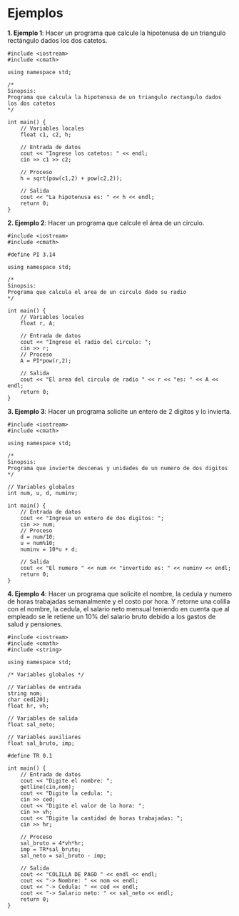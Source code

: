 # Ejemplos
**1. Ejemplo 1**: 
Hacer un programa que calcule la hipotenusa de un triangulo rectángulo dados los dos catetos.

```
#include <iostream>
#include <cmath>

using namespace std;

/*
Sinopsis:
Programa que calcula la hipotenusa de un triangulo rectangulo dados los dos catetos
*/

int main() {
    // Variables locales
    float c1, c2, h;

    // Entrada de datos
    cout << "Ingrese los catetos: " << endl;
    cin >> c1 >> c2;

    // Proceso
    h = sqrt(pow(c1,2) + pow(c2,2));

    // Salida
    cout << "La hipotenusa es: " << h << endl;
    return 0;
}
```

**2. Ejemplo 2**: 
Hacer un programa que calcule el área de un circulo.

```
#include <iostream>
#include <cmath>

#define PI 3.14

using namespace std;

/*
Sinopsis:
Programa que calcula el area de un circulo dado su radio
*/

int main() {
	// Variables locales	
	float r, A;
	
	// Entrada de datos
	cout << "Ingrese el radio del circulo: ";
	cin >> r;
	// Proceso
	A = PI*pow(r,2);
	
	// Salida
	cout << "El area del circulo de radio " << r << "es: " << A << endl;	
	return 0;
}
```

**3. Ejemplo 3**: 
Hacer un programa solicite un entero de 2 dígitos y lo invierta.

```
#include <iostream>
#include <cmath>

using namespace std;

/*
Sinopsis:
Programa que invierte descenas y unidades de un numero de dos digitos
*/

// Variables globales	
int num, u, d, numinv;
	
int main() {
	// Entrada de datos
	cout << "Ingrese un entero de dos digitos: ";
	cin >> num;
	// Proceso
	d = num/10;
	u = num%10;
	numinv = 10*u + d;
	
	// Salida
	cout << "El numero " << num << "invertido es: " << numinv << endl;	
	return 0;
}
```

**4. Ejemplo 4**: 
Hacer un programa que solicite el nombre, la cedula y numero de horas trabajadas semanalmente y el costo por hora. Y retorne una colilla con el nombre, la cedula, el salario neto mensual teniendo en cuenta que al empleado se le  retiene un 10% del salario bruto debido a los gastos de salud y pensiones.

```
#include <iostream>
#include <cmath>
#include <string>

using namespace std;

/* Variables globales */

// Variables de entrada
string nom;
char ced[20];
float hr, vh;

// Variables de salida
float sal_neto;

// Variables auxiliares
float sal_bruto, imp;

#define TR 0.1

int main() {
    // Entrada de datos
    cout << "Digite el nombre: ";
    getline(cin,nom);
    cout << "Digite la cedula: ";
    cin >> ced;
    cout << "Digite el valor de la hora: ";
    cin >> vh;
    cout << "Digite la cantidad de horas trabajadas: ";
    cin >> hr;

    // Proceso
    sal_bruto = 4*vh*hr;
    imp = TR*sal_bruto;
    sal_neto = sal_bruto - imp;

    // Salida
    cout << "COLILLA DE PAGO " << endl << endl;
    cout << "-> Nombre: " << nom << endl;
    cout << "-> Cedula: " << ced << endl;
    cout << "-> Salario neto: " << sal_neto << endl;
    return 0;
}
```



